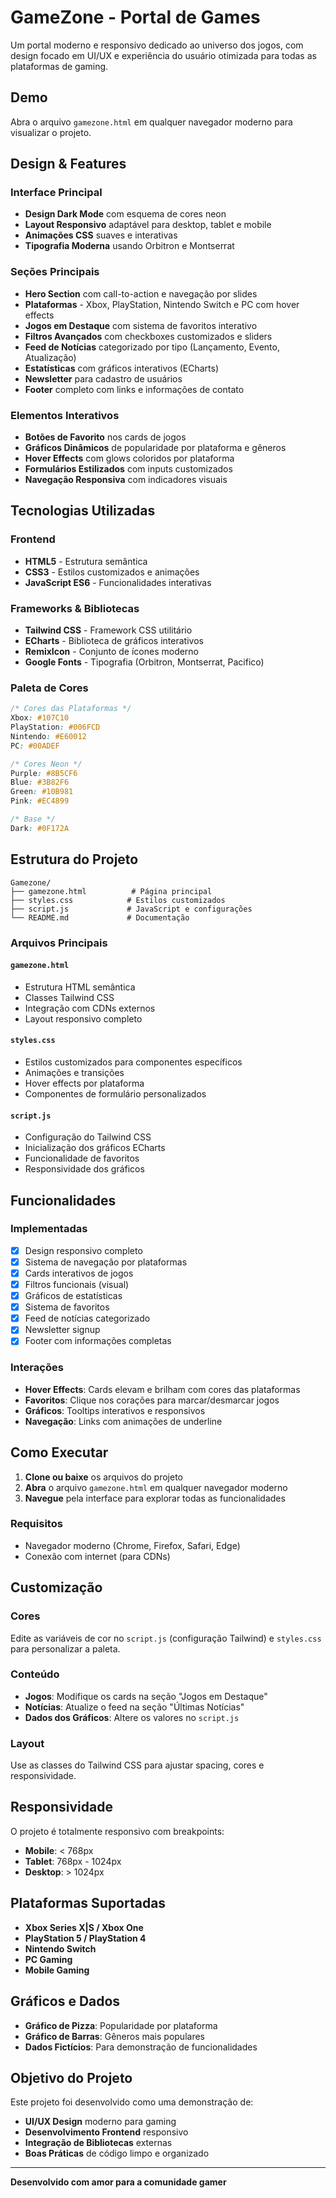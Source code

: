 # GameZone - Portal de Games

Um portal moderno e responsivo dedicado ao universo dos jogos, com design focado em UI/UX e experiência do usuário otimizada para todas as plataformas de gaming.

## Demo

Abra o arquivo `gamezone.html` em qualquer navegador moderno para visualizar o projeto.

## Design & Features

### Interface Principal
- **Design Dark Mode** com esquema de cores neon
- **Layout Responsivo** adaptável para desktop, tablet e mobile
- **Animações CSS** suaves e interativas
- **Tipografia Moderna** usando Orbitron e Montserrat

### Seções Principais
- **Hero Section** com call-to-action e navegação por slides
- **Plataformas** - Xbox, PlayStation, Nintendo Switch e PC com hover effects
- **Jogos em Destaque** com sistema de favoritos interativo
- **Filtros Avançados** com checkboxes customizados e sliders
- **Feed de Notícias** categorizado por tipo (Lançamento, Evento, Atualização)
- **Estatísticas** com gráficos interativos (ECharts)
- **Newsletter** para cadastro de usuários
- **Footer** completo com links e informações de contato

### Elementos Interativos
- **Botões de Favorito** nos cards de jogos
- **Gráficos Dinâmicos** de popularidade por plataforma e gêneros
- **Hover Effects** com glows coloridos por plataforma
- **Formulários Estilizados** com inputs customizados
- **Navegação Responsiva** com indicadores visuais

## Tecnologias Utilizadas

### Frontend
- **HTML5** - Estrutura semântica
- **CSS3** - Estilos customizados e animações
- **JavaScript ES6** - Funcionalidades interativas

### Frameworks & Bibliotecas
- **Tailwind CSS** - Framework CSS utilitário
- **ECharts** - Biblioteca de gráficos interativos
- **RemixIcon** - Conjunto de ícones moderno
- **Google Fonts** - Tipografia (Orbitron, Montserrat, Pacifico)

### Paleta de Cores
```css
/* Cores das Plataformas */
Xbox: #107C10
PlayStation: #006FCD
Nintendo: #E60012
PC: #00ADEF

/* Cores Neon */
Purple: #8B5CF6
Blue: #3B82F6
Green: #10B981
Pink: #EC4899

/* Base */
Dark: #0F172A
```

## Estrutura do Projeto

```
Gamezone/
├── gamezone.html          # Página principal
├── styles.css            # Estilos customizados
├── script.js             # JavaScript e configurações
└── README.md             # Documentação
```

### Arquivos Principais

#### `gamezone.html`
- Estrutura HTML semântica
- Classes Tailwind CSS
- Integração com CDNs externos
- Layout responsivo completo

#### `styles.css`
- Estilos customizados para componentes específicos
- Animações e transições
- Hover effects por plataforma
- Componentes de formulário personalizados

#### `script.js`
- Configuração do Tailwind CSS
- Inicialização dos gráficos ECharts
- Funcionalidade de favoritos
- Responsividade dos gráficos

## Funcionalidades

### Implementadas
- [x] Design responsivo completo
- [x] Sistema de navegação por plataformas
- [x] Cards interativos de jogos
- [x] Filtros funcionais (visual)
- [x] Gráficos de estatísticas
- [x] Sistema de favoritos
- [x] Feed de notícias categorizado
- [x] Newsletter signup
- [x] Footer com informações completas

### Interações
- **Hover Effects**: Cards elevam e brilham com cores das plataformas
- **Favoritos**: Clique nos corações para marcar/desmarcar jogos
- **Gráficos**: Tooltips interativos e responsivos
- **Navegação**: Links com animações de underline

## Como Executar

1. **Clone ou baixe** os arquivos do projeto
2. **Abra** o arquivo `gamezone.html` em qualquer navegador moderno
3. **Navegue** pela interface para explorar todas as funcionalidades

### Requisitos
- Navegador moderno (Chrome, Firefox, Safari, Edge)
- Conexão com internet (para CDNs)

## Customização

### Cores
Edite as variáveis de cor no `script.js` (configuração Tailwind) e `styles.css` para personalizar a paleta.

### Conteúdo
- **Jogos**: Modifique os cards na seção "Jogos em Destaque"
- **Notícias**: Atualize o feed na seção "Últimas Notícias"
- **Dados dos Gráficos**: Altere os valores no `script.js`

### Layout
Use as classes do Tailwind CSS para ajustar spacing, cores e responsividade.

## Responsividade

O projeto é totalmente responsivo com breakpoints:
- **Mobile**: < 768px
- **Tablet**: 768px - 1024px  
- **Desktop**: > 1024px

## Plataformas Suportadas

- **Xbox Series X|S / Xbox One**
- **PlayStation 5 / PlayStation 4**
- **Nintendo Switch**
- **PC Gaming**
- **Mobile Gaming**

## Gráficos e Dados

- **Gráfico de Pizza**: Popularidade por plataforma
- **Gráfico de Barras**: Gêneros mais populares
- **Dados Fictícios**: Para demonstração de funcionalidades

## Objetivo do Projeto

Este projeto foi desenvolvido como uma demonstração de:
- **UI/UX Design** moderno para gaming
- **Desenvolvimento Frontend** responsivo
- **Integração de Bibliotecas** externas
- **Boas Práticas** de código limpo e organizado

---

**Desenvolvido com amor para a comunidade gamer**
